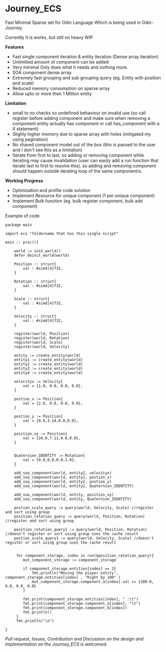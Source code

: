 # Journey_ECS
Fast Minimal Sparse set for Odin Language Which is being used in Odin-Journey.

Currently It is works, but still on heavy WIP
</br>

**Features**
- Fast single component iteration & entity iteration (Dense array iteration) 
- Unlimitied amount of component can be added
- Very minimal Only does what it needs and nothing more.
- SOA component dense array
- Extremely fast grouping and sub grouping query (eg. Entity with position and scale)
- Reduced memory consumption on sparse array
- Allow upto or more then 1 Million entity


**Limitation**
- small to no checks so undefined behaviour on invalid use (so call register before adding component and make sure when removing a component entity actually has component or call has_component with a if statement)
- Slighly higher memory due to sparse array with holes (mitigated my using pagination)
- No shared component model out of the box (this is passed to the user and I don't see this as a limitation)
- Iterate from first to last, so adding or removing component while iterating may cause invalidation (user can easily add a run function that iterate last to first to resolve this), so adding and removing component should happen outside iterating loop of the same component/s.

**Working Progress**
- Optimization and profile code solution
- Implement Resource for unique component (1 per unique component)
- Implement Bulk function (eg. bulk register component, bulk add component)

Example of code 
```odin
package main

import ecs "foldername that has this single script"

main :: proc(){

    world := init_world()
    defer deinit_world(world)

    Position :: struct{
        val : #simd[4]f32,
    }

    Rotation :: struct{
        val : #simd[4]f32,
    }

    Scale :: struct{
        val : #simd[4]f32,
    }

    Velocity :: struct{
        val : #simd[4]f32,
    }

    register(world, Position)
    register(world, Rotation)
    register(world, Scale)
    register(world, Velocity)
    
    entity := create_entity(world)
    entity1 := create_entity(world) 
    entity2 := create_entity(world) 
    entity3 := create_entity(world) 
    entity4 := create_entity(world)

    velocityx := Velocity{
        val = {1.0, 0.0, 0.0, 0.0},
    }

    postion_x := Position{
        val = {2.0, 0.0, 0.0, 0.0},
    }

    postion_y := Position{
        val = {0.0,3.14,0.0,0.0},
    }

    position_xy := Position{
        val = {24.0,7.11,0.0,0.0},
    }
   

    Quaternion_IDENTITY := Rotation{
        val = {0.0,0.0,0.0,1.0},
    }

    add_soa_component(world, entity2, velocityx)
    add_soa_component(world, entity1, postion_x)
    add_soa_component(world, entity2, postion_y)
    add_soa_component(world, entity2, Quaternion_IDENTITY)

    add_soa_component(world, entity, position_xy)
    add_soa_component(world, entity, Quaternion_IDENTITY)

    postion_scale_query := query(world, Velocity, Scale) //register and sort using group
    position_rotation_query := query(world, Position, Rotation) //register and sort using group

    position_rotation_query1 := query(world, Position, Rotation) //doesn't register or sort using group uses the cache result
    postion_scale_query1 := query(world, Velocity, Scale) //doesn't register or sort using group uses the cache result
    
   
     for component_storage, index in run(&position_rotation_query){
        mut_component_storage := component_storage

        if component_storage.entities[index] == 2{
            fmt.println("Moving the player entity", component_storage.entities[index] , "Right by 100" )
            mut_component_storage.component_a[index].val += {100.0, 0.0, 0.0, 0.0}
        }

        fmt.print(component_storage.entities[index], " :\t")
        fmt.print(component_storage.component_a[index], "\t")
        fmt.print(component_storage.component_b[index])
        fmt.println()
     }
     fmt.println("\n")

}

```

*Pull request, Issues, Contribution and Discussion on the design and implementation on the Journey_ECS is welcomed.*
